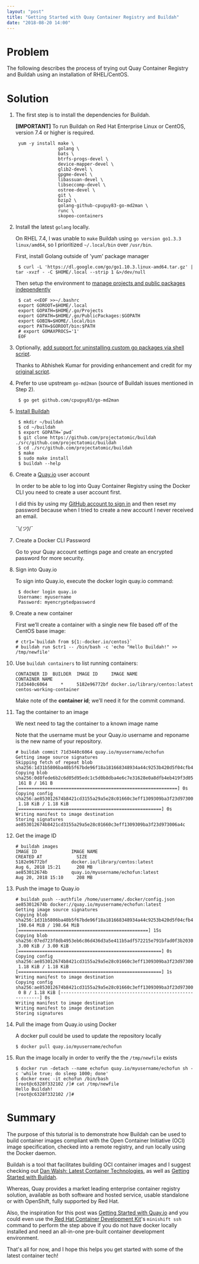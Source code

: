 ```yaml
---
layout: "post"
title: "Getting Started with Quay Container Registry and Buildah"
date: "2018-08-20 14:00"
---
```


# Problem

The following describes the process of trying out Quay Container Registry and Buildah using an installation of RHEL/CentOS.

# Solution

1. The first step is to install the dependencies for Buildah.

    **[IMPORTANT]** To run Buildah on Red Hat Enterprise Linux or CentOS, version 7.4 or higher is required.

        yum -y install make \
                       golang \
                       bats \
                       btrfs-progs-devel \
                       device-mapper-devel \
                       glib2-devel \
                       gpgme-devel \
                       libassuan-devel \
                       libseccomp-devel \
                       ostree-devel \
                       git \
                       bzip2 \
                       golang-github-cpuguy83-go-md2man \
                       runc \
                       skopeo-containers

2. Install the latest `golang` locally.

    On RHEL 7.4, I was unable to `make` Buildah using `go version go1.3.3 linux/amd64`, so I prioritized `~/.local/bin` over `/usr/bin`.

    First, install Golang outside of 'yum' package manager

        $ curl -L 'https://dl.google.com/go/go1.10.3.linux-amd64.tar.gz' | tar -xvzf - -C $HOME/.local --strip 1 &>/dev/null

    Then setup the environment to [manage projects and public packages independently](https://www.ardanlabs.com/blog/2013/08/organizing-code-to-support-go-get.html)

        $ cat <<EOF >>~/.bashrc
        export GOROOT=$HOME/.local
        export GOPATH=$HOME/.go/Projects
        export GOPATH=$HOME/.go/PublicPackages:$GOPATH
        export GOBIN=$HOME/.local/bin
        export PATH=$GOROOT/bin:$PATH
        # export GOMAXPROCS='1'
        EOF

3. Optionally, [add support for uninstalling custom go packages via shell script](http://akzcool.blogspot.com/2018/06/bash-how-to-uninstall-custom-go-package.html).

    Thanks to Abhishek Kumar for providing enhancement and credit for my [original script](https://stackoverflow.com/questions/13792254/removing-packages-installed-with-go-get#answer-50069549).

4. Prefer to use upstream `go-md2man` (source of Buildah issues mentioned in Step 2).

        $ go get github.com/cpuguy83/go-md2man

6. [Install Buildah](https://github.com/projectatomic/buildah/blob/master/install.md#rhel-centos)

        $ mkdir ~/buildah
        $ cd ~/buildah
        $ export GOPATH=`pwd`
        $ git clone https://github.com/projectatomic/buildah ./src/github.com/projectatomic/buildah
        $ cd ./src/github.com/projectatomic/buildah
        $ make
        $ sudo make install
        $ buildah --help

7. Create a [Quay.io](https://quay.io/) user account

    In order to be able to log into Quay Container Registry using the Docker CLI you need to create a user account first.

    I did this by using my [GitHub account to sign in](https://quay.io/signin/) and then reset my password because when I tried to create a new account I never received an email.

    ¯\\_(ツ)_/¯

8. Create a Docker CLI Password

    Go to your Quay account settings page and create an encrypted password for more security.

9. Sign into Quay.io

    To sign into Quay.io, execute the docker login quay.io command:

        $ docker login quay.io
        Username: myusername
        Password: myencryptedpassword

10. Create a new container

    First we’ll create a container with a single new file based off of the CentOS base image:

        # ctr1=`buildah from ${1:-docker.io/centos}`
        # buildah run $ctr1 -- /bin/bash -c 'echo "Hello Buildah!" >> /tmp/newfile'

11. Use `buildah containers` to list running containers:

        CONTAINER ID  BUILDER  IMAGE ID     IMAGE NAME                       CONTAINER NAME
        71d3440c6064     *     5182e96772bf docker.io/library/centos:latest  centos-working-container

    Make note of the **container id**; we’ll need it for the commit command.

12. Tag the container to an image

    We next need to tag the container to a known image name

    Note that the username must be your Quay.io username and reponame is the new name of your repository.

        # buildah commit 71d3440c6064 quay.io/myusername/echofun
        Getting image source signatures
        Skipping fetch of repeat blob sha256:1d31b5806ba40b5f67bde96f18a181668348934a44c9253b420d5f04cfb4e37a
        Copying blob sha256:0d8fede6b2c6d05d95edc1c5d0b8dba4e6c7e31628e0a8dfb4eb419f3d05cdf4
         161 B / 161 B [============================================================] 0s
        Copying config sha256:ae853012674b8421cd3155a29a5e28c01660c3eff1309309ba3f23d973006a4c
         1.18 KiB / 1.18 KiB [======================================================] 0s
        Writing manifest to image destination
        Storing signatures
        ae853012674b8421cd3155a29a5e28c01660c3eff1309309ba3f23d973006a4c

13. Get the image ID

        # buildah images
        IMAGE ID             IMAGE NAME                                               CREATED AT             SIZE
        5182e96772bf         docker.io/library/centos:latest                          Aug 6, 2018 15:21      208 MB
        ae853012674b         quay.io/myusername/echofun:latest                           Aug 20, 2018 15:10     208 MB

14. Push the image to Quay.io

        # buildah push --authfile /home/username/.docker/config.json ae853012674b docker://quay.io/myusername/echofun:latest
        Getting image source signatures
        Copying blob sha256:1d31b5806ba40b5f67bde96f18a181668348934a44c9253b420d5f04cfb4e37a
         198.64 MiB / 198.64 MiB [=================================================] 15s
        Copying blob sha256:07ed723f8db4953eb6c86d436d3a5e411b5adf572215e791bfad0f3b2030a33a
         3.00 KiB / 3.00 KiB [======================================================] 0s
        Copying config sha256:ae853012674b8421cd3155a29a5e28c01660c3eff1309309ba3f23d973006a4c
         1.18 KiB / 1.18 KiB [======================================================] 1s
        Writing manifest to image destination
        Copying config sha256:ae853012674b8421cd3155a29a5e28c01660c3eff1309309ba3f23d973006a4c
         0 B / 1.18 KiB [-----------------------------------------------------------] 0s
        Writing manifest to image destination
        Writing manifest to image destination
        Storing signatures

15. Pull the image from Quay.io using Docker

    A docker pull could be used to update the repository locally

        $ docker pull quay.io/myusername/echofun

16. Run the image locally in order to verify the the `/tmp/newfile` exists

        $ docker run -detach --name echofun quay.io/myusername/echofun sh -c 'while true; do sleep 1000; done'
        $ docker exec -it echofun /bin/bash
        [root@c6328f332102 /]# cat /tmp/newfile
        Hello Buildah!
        [root@c6328f332102 /]#

# Summary

The purpose of this tutorial is to demonstrate how Buildah can be used to build container images compliant with the Open Container Initiative (OCI) image specification, checked into a remote registry, and run locally using the Docker daemon.

Buildah is a tool that facilitates building OCI container images and I suggest checking out [Dan Walsh: Latest Container Technologies](https://www.youtube.com/watch?v=I0cOn1psf5o), as well as [Getting Started with Buildah](https://www.projectatomic.io/blog/2017/11/getting-started-with-buildah/).

Whereas, Quay provides a market leading enterprise container registry solution, available as both software and hosted service, usable standalone or with OpenShift, fully supported by Red Hat.

Also, the inspiration for this post was [Getting Started with Quay.io](https://docs.quay.io/solution/getting-started.html) and you could even use the[ Red Hat Container Development Kit](https://developers.redhat.com/products/cdk/overview/)'s `minishift ssh` command to perform the step above if you do not have docker locally installed and need an all-in-one pre-built container development environment.

That's all for now, and I hope this helps you get started with some of the latest container tech!
